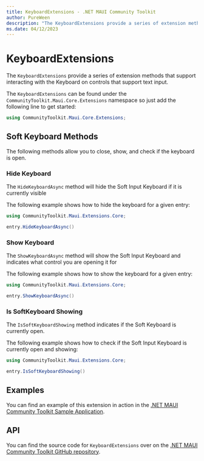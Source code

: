 ```yaml
---
title: KeyboardExtensions - .NET MAUI Community Toolkit
author: PureWeen
description: "The KeyboardExtensions provide a series of extension methods that support interacting with the Keyboard."
ms.date: 04/12/2023
---
```


# KeyboardExtensions

The `KeyboardExtensions` provide a series of extension methods that support interacting with the Keyboard on controls that support text input.

The `KeyboardExtensions` can be found under the `CommunityToolkit.Maui.Core.Extensions` namespace so just add the following line to get started:

```csharp
using CommunityToolkit.Maui.Core.Extensions;
```

## Soft Keyboard Methods

The following methods allow you to close, show, and check if the keyboard is open.

### Hide Keyboard

The `HideKeyboardAsync` method will hide the Soft Input Keyboard if it is currently visible

The following example shows how to hide the keyboard for a given entry:

```csharp
using CommunityToolkit.Maui.Extensions.Core;

entry.HideKeyboardAsync()
```

### Show Keyboard

The `ShowKeyboardAsync` method will show the Soft Input Keyboard and indicates what control you are opening it for

The following example shows how to show the keyboard for a given entry:
```csharp
using CommunityToolkit.Maui.Extensions.Core;

entry.ShowKeyboardAsync()
```

### Is SoftKeyboard Showing

The `IsSoftKeyboardShowing` method indicates if the Soft Keyboard is currently open.

The following example shows how to check if the Soft Input Keyboard is currently open and showing:

```csharp
using CommunityToolkit.Maui.Extensions.Core;

entry.IsSoftKeyboardShowing()
```

## Examples

You can find an example of this extension in action in the [.NET MAUI Community Toolkit Sample Application](https://github.com/CommunityToolkit/Maui/blob/main/samples/CommunityToolkit.Maui.Sample/Pages/Extensions/KeyboardExtensionsPage.xaml).

## API

You can find the source code for `KeyboardExtensions` over on the [.NET MAUI Community Toolkit GitHub repository](https://github.com/CommunityToolkit/Maui/blob/main/src/CommunityToolkit.Maui.Core/Extensions/KeyboardExtensions.shared.cs).
